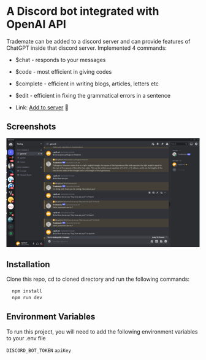 
# A Discord bot integrated with OpenAI API

Trademate can be added to a discord server and can provide features of ChatGPT inside that discord server. 
Implemented 4 commands:
- $chat - responds to your messages
- $code - most efficient in giving codes
- $complete - efficient in writing blogs, articles, letters etc
- $edit - efficient in fixing the grammatical errors in a sentence

- Link: [Add to server](https://discord.com/api/oauth2/authorize?client_id=1118257120907903007&permissions=9070970932288&scope=bot%20applications.commands ) 🔗





## Screenshots

![App Screenshot](/Screenshot%20(106).png)

## Installation

Clone this repo, cd to cloned directory and run the following commands:

```bash
  npm install
  npm run dev
```
    
## Environment Variables

To run this project, you will need to add the following environment variables to your .env file

`DISCORD_BOT_TOKEN`
`apiKey`

